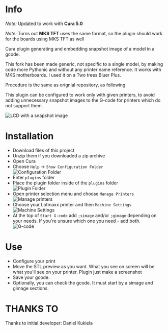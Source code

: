 # Info
*Note:* Updated to work with **Cura 5.0**

*Note:* Turns out **MKS TFT** uses the same format, so the plugin should work for the boards using MKS TFT as well

Cura plugin generating and embedding snapshot image of a model in a gcode.

This fork has been made generic, not specific to a single model, by making code more Pythonic and without any printer name reference. It works with MKS motherboards. I used it on a Two trees Bluer Plus.

Procedure is the same as orignial repository, as following

This plugin can be configured to work only with given printers, to avoid adding unnecessary snapshot images to the G-code for printers which do not support them.
 
![LCD with a snapshot image](images/lcd.jpg "LCD with a snapshot image")

# Installation
- Download files of this project
- Unzip them if you downloaded a zip archive
- Open Cura
- Choose `Help` -> `Show Configuration Folder`    
![Configuration Folder](images/cura_1.jpg "Configuration Folder")
- Enter `plugins` folder
- Place the plugin folder inside of the `plugins` folder  
![Plugin Folder](images/file_explorer_1.jpg "Plugin Folder")
- Open printer selection menu and choose `Manage Printers`  
![Manage printers](images/cura_2.jpg "Manage printers")
- Choose your Lotmaxx printer  and then `Machine Settings`  
![Machine Settings](images/cura_3.jpg "Machine Settings")
- At the top of `Start G-code` add `;simage` and/or `;gimage` depending on your needs. If you're unsure which one you need - add both.  
![G-code](images/cura_4.jpg "G-code")

# Use
- Configure your print
- Move the STL preview as you want. What you see on screen will be what you'll see on your printer. Plugin just make a screenshot
- Save your gcode.
- Optionally, you can check the gcode. It must start by a simage and gimage sections.

# THANKS TO

Thanks to initial developer: Daniel Kukiela
